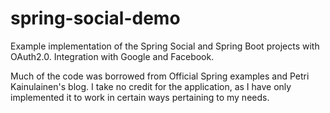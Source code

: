 # spring-social-demo
Example implementation of the Spring Social and Spring Boot projects with OAuth2.0.
Integration with Google and Facebook.

Much of the code was borrowed from Official Spring examples and Petri Kainulainen's blog. I take no credit for the application, as I have only implemented it to work in certain ways pertaining to my needs.
